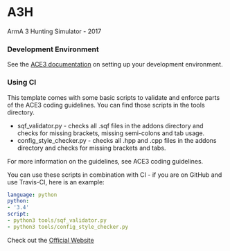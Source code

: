 # A3H

ArmA 3 Hunting Simulator - 2017

### Development Environment

See the [ACE3 documentation](http://ace3mod.com/wiki/development/setting-up-the-development-environment.html) on setting up your development environment.

### Using CI

This template comes with some basic scripts to validate and enforce parts of the ACE3 coding guidelines. You can find those scripts in the tools directory.

- sqf_validator.py - checks all .sqf files in the addons directory and checks for missing brackets, missing semi-colons and tab usage.
- config_style_checker.py - checks all .hpp and .cpp files in the addons directory and checks for missing brackets and tabs.

For more information on the guidelines, see ACE3 coding guidelines.

You can use these scripts in combination with CI - if you are on GitHub and use Travis-CI, here is an example:

```yml
language: python
python:
- '3.4'
script:
- python3 tools/sqf_validator.py
- python3 tools/config_style_checker.py
```

Check out the [Official Website](http://innovativestudios.github.io/a3h)
